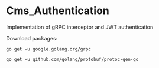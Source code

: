 # Cms_Authentication
Implementation of gRPC interceptor and JWT authentication


Download packages:

    go get -u google.golang.org/grpc

    go get -u github.com/golang/protobuf/protoc-gen-go

